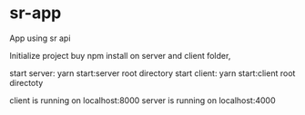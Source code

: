 # sr-app
App using sr api

Initialize project buy 
npm install on server and client folder,


start server: yarn start:server root directory
start client: yarn start:client root directoty

client is running on localhost:8000
server is running on localhost:4000
